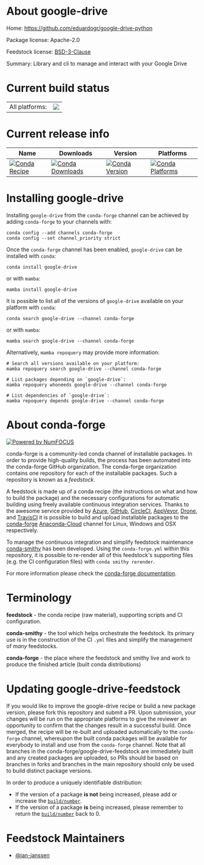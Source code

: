 About google-drive
==================

Home: https://github.com/eduardogr/google-drive-python

Package license: Apache-2.0

Feedstock license: [BSD-3-Clause](https://github.com/conda-forge/google-drive-feedstock/blob/main/LICENSE.txt)

Summary: Library and cli to manage and interact with your Google Drive

Current build status
====================


<table><tr><td>All platforms:</td>
    <td>
      <a href="https://dev.azure.com/conda-forge/feedstock-builds/_build/latest?definitionId=15193&branchName=main">
        <img src="https://dev.azure.com/conda-forge/feedstock-builds/_apis/build/status/google-drive-feedstock?branchName=main">
      </a>
    </td>
  </tr>
</table>

Current release info
====================

| Name | Downloads | Version | Platforms |
| --- | --- | --- | --- |
| [![Conda Recipe](https://img.shields.io/badge/recipe-google--drive-green.svg)](https://anaconda.org/conda-forge/google-drive) | [![Conda Downloads](https://img.shields.io/conda/dn/conda-forge/google-drive.svg)](https://anaconda.org/conda-forge/google-drive) | [![Conda Version](https://img.shields.io/conda/vn/conda-forge/google-drive.svg)](https://anaconda.org/conda-forge/google-drive) | [![Conda Platforms](https://img.shields.io/conda/pn/conda-forge/google-drive.svg)](https://anaconda.org/conda-forge/google-drive) |

Installing google-drive
=======================

Installing `google-drive` from the `conda-forge` channel can be achieved by adding `conda-forge` to your channels with:

```
conda config --add channels conda-forge
conda config --set channel_priority strict
```

Once the `conda-forge` channel has been enabled, `google-drive` can be installed with `conda`:

```
conda install google-drive
```

or with `mamba`:

```
mamba install google-drive
```

It is possible to list all of the versions of `google-drive` available on your platform with `conda`:

```
conda search google-drive --channel conda-forge
```

or with `mamba`:

```
mamba search google-drive --channel conda-forge
```

Alternatively, `mamba repoquery` may provide more information:

```
# Search all versions available on your platform:
mamba repoquery search google-drive --channel conda-forge

# List packages depending on `google-drive`:
mamba repoquery whoneeds google-drive --channel conda-forge

# List dependencies of `google-drive`:
mamba repoquery depends google-drive --channel conda-forge
```


About conda-forge
=================

[![Powered by
NumFOCUS](https://img.shields.io/badge/powered%20by-NumFOCUS-orange.svg?style=flat&colorA=E1523D&colorB=007D8A)](https://numfocus.org)

conda-forge is a community-led conda channel of installable packages.
In order to provide high-quality builds, the process has been automated into the
conda-forge GitHub organization. The conda-forge organization contains one repository
for each of the installable packages. Such a repository is known as a *feedstock*.

A feedstock is made up of a conda recipe (the instructions on what and how to build
the package) and the necessary configurations for automatic building using freely
available continuous integration services. Thanks to the awesome service provided by
[Azure](https://azure.microsoft.com/en-us/services/devops/), [GitHub](https://github.com/),
[CircleCI](https://circleci.com/), [AppVeyor](https://www.appveyor.com/),
[Drone](https://cloud.drone.io/welcome), and [TravisCI](https://travis-ci.com/)
it is possible to build and upload installable packages to the
[conda-forge](https://anaconda.org/conda-forge) [Anaconda-Cloud](https://anaconda.org/)
channel for Linux, Windows and OSX respectively.

To manage the continuous integration and simplify feedstock maintenance
[conda-smithy](https://github.com/conda-forge/conda-smithy) has been developed.
Using the ``conda-forge.yml`` within this repository, it is possible to re-render all of
this feedstock's supporting files (e.g. the CI configuration files) with ``conda smithy rerender``.

For more information please check the [conda-forge documentation](https://conda-forge.org/docs/).

Terminology
===========

**feedstock** - the conda recipe (raw material), supporting scripts and CI configuration.

**conda-smithy** - the tool which helps orchestrate the feedstock.
                   Its primary use is in the construction of the CI ``.yml`` files
                   and simplify the management of *many* feedstocks.

**conda-forge** - the place where the feedstock and smithy live and work to
                  produce the finished article (built conda distributions)


Updating google-drive-feedstock
===============================

If you would like to improve the google-drive recipe or build a new
package version, please fork this repository and submit a PR. Upon submission,
your changes will be run on the appropriate platforms to give the reviewer an
opportunity to confirm that the changes result in a successful build. Once
merged, the recipe will be re-built and uploaded automatically to the
`conda-forge` channel, whereupon the built conda packages will be available for
everybody to install and use from the `conda-forge` channel.
Note that all branches in the conda-forge/google-drive-feedstock are
immediately built and any created packages are uploaded, so PRs should be based
on branches in forks and branches in the main repository should only be used to
build distinct package versions.

In order to produce a uniquely identifiable distribution:
 * If the version of a package **is not** being increased, please add or increase
   the [``build/number``](https://docs.conda.io/projects/conda-build/en/latest/resources/define-metadata.html#build-number-and-string).
 * If the version of a package **is** being increased, please remember to return
   the [``build/number``](https://docs.conda.io/projects/conda-build/en/latest/resources/define-metadata.html#build-number-and-string)
   back to 0.

Feedstock Maintainers
=====================

* [@jan-janssen](https://github.com/jan-janssen/)

